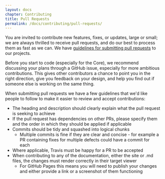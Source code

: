 ```yaml
---
layout: docs
chapter: Contributing
title: Pull Requests
permalink: /docs/contributing/pull-requests/
---
```


You are invited to contribute new features, fixes, or updates, large or small; we are always thrilled to receive pull requests, and do our best to process them as fast as we can. We have [guidelines for submitting pull requests](/adop-docker-compose/docs/contributing/pull-requests/) to our projects.

Before you start to code (especially for the Core), we recommend discussing your plans through a GitHub issue, especially for more ambitious contributions. This gives other contributors a chance to point you in the right direction, give you feedback on your design, and help you find out if someone else is working on the same thing.

When submitting pull requests we have a few guidelines that we'd like people to follow to make it easier to review and accept contributions:

* The heading and description should clearly explain what the pull request is seeking to achieve
* If the pull request has dependencies on other PRs, please specify them and the order in which they should be applied if applicable
* Commits should be tidy and squashed into logical chunks
    * Multiple commits is fine if they are clear and concise - for example a PR containing fixes for multiple defects could have a commit for each
* Where applicable, Travis must be happy for a PR to be accepted
* When contributing to any of the documentation, either the site or .md files, the changes must render correctly in their target viewer
    * For GitHub Pages this means you will need to publish your changes and either provide a link or a screenshot of them functioning
